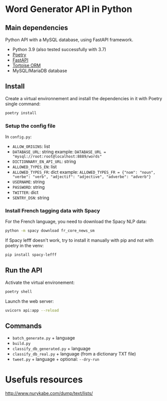 # Word Generator API in Python


## Main dependencies

Python API with a MySQL database, using FastAPI framework.

- Python 3.9 (also tested successfully with 3.7)
- [Poetry](https://python-poetry.org/)
- [FastAPI](https://fastapi.tiangolo.com/)
- [Tortoise ORM](https://tortoise-orm.readthedocs.io/)
- MySQL/MariaDB database

## Install

Create a virtual environnement and install the dependencies in it with Poetry single command:
```sh
poetry install
```

### Setup the config file

In `config.py`:

- `ALLOW_ORIGINS`: list
- `DATABASE_URL`: string
    example: `DATABASE_URL = "mysql://root:root@localhost:8889/words"`
- `DICTIONNARY_EN_API_URL`: string
- `ALLOWED_TYPES_EN`: list
- `ALLOWED_TYPES_FR`: dict
    example: `ALLOWED_TYPES_FR = {"nom": "noun", "verbe": "verb", "adjectif": "adjective", "adverbe": "adverb"}`
- `USERNAME`: string
- `PASSWORD`: string
- `TWITTER`: dict
- `SENTRY_DSN`: string


### Install French tagging data with Spacy


For the French language, you need to download the Spacy NLP data:
```sh
python -m spacy download fr_core_news_sm
```
If Spacy lefff doesn't work, try to install it manually with pip and not with poetry in the venv:
```sh
pip install spacy-lefff
```

## Run the API

Activate the virtual environement:
```sh
poetry shell
```

Launch the web server:
```sh
uvicorn api:app --reload
```


## Commands

  - `batch_generate.py` + language
  - `build.py`
  - `classify_db_generated.py` + language
  - `classify_db_real.py` + language (from a dictionary TXT file)
  - `tweet.py` + language + optional: `--dry-run`


# Usefuls resources

http://www.nurykabe.com/dump/text/lists/
